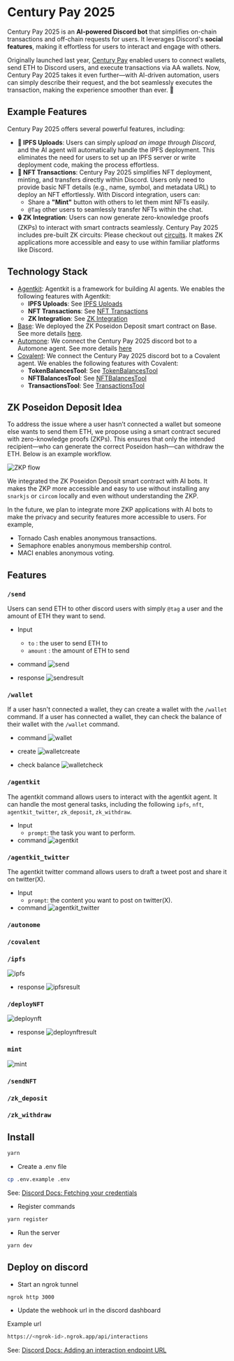 # Century Pay 2025

Century Pay 2025 is an **AI-powered Discord bot** that simplifies on-chain transactions and off-chain requests for users. It leverages Discord's **social features**, making it effortless for users to interact and engage with others.

Originally launched last year, [Century Pay](https://github.com/chengggkk/century-pay) enabled users to connect wallets, send ETH to Discord users, and execute transactions via AA wallets. Now, Century Pay 2025 takes it even further—with AI-driven automation, users can simply describe their request, and the bot seamlessly executes the transaction, making the experience smoother than ever. 🚀

## Example Features

Century Pay 2025 offers several powerful features, including:

-   **📂 IPFS Uploads**: Users can simply _upload an image through Discord_, and the AI agent will automatically handle the IPFS deployment. This eliminates the need for users to set up an IPFS server or write deployment code, making the process effortless.
-   **🎨 NFT Transactions**: Century Pay 2025 simplifies NFT deployment, minting, and transfers directly within Discord. Users only need to provide basic NFT details (e.g., name, symbol, and metadata URL) to deploy an NFT effortlessly.
    With Discord integration, users can:
    -   Share a **"Mint"** button with others to let them mint NFTs easily.
    -   `@Tag` other users to seamlessly transfer NFTs within the chat.
-   **🔒 ZK Integration**: Users can now generate zero-knowledge proofs (ZKPs) to interact with smart contracts seamlessly. Century Pay 2025 includes pre-built ZK circuits: Please checkout out [circuits](./circuits/README.md). It makes ZK applications more accessible and easy to use within familiar platforms like Discord.

## Technology Stack

-   [Agentkit](https://github.com/coinbase/agentkit): Agentkit is a framework for building AI agents. We enables the following features with Agentkit:
    -   **IPFS Uploads**: See [IPFS Uploads](./src/app/api/interactions/agentkit/ipfs.ts)
    -   **NFT Transactions**: See [NFT Transactions](./src/app/api/interactions/deployNFT/index.ts)
    -   **ZK Integration**: See [ZK Integration](./src/app/api/interactions/agentkit/zk/withdraw.ts)
-   [Base](https://www.base.org/): We deployed the ZK Poseidon Deposit smart contract on Base. See more details [here](./contracts/README.md).
-   [Automone](https://dev.autonome.fun/): We connect the Century Pay 2025 discord bot to a Automone agent. See more details [here](./src/app/api/interactions/autonome/index.ts)
-   [Covalent](https://github.com/covalenthq/ai-agent-sdk): We connect the Century Pay 2025 discord bot to a Covalent agent. We enables the following features with Covalent:
    -   **TokenBalancesTool**: See [TokenBalancesTool](./src/app/api/interactions/covalent/index.ts)
    -   **NFTBalancesTool**: See [NFTBalancesTool](./src/app/api/interactions/covalent/index.ts)
    -   **TransactionsTool**: See [TransactionsTool](./src/app/api/interactions/covalent/index.ts)

## ZK Poseidon Deposit Idea

To address the issue where a user hasn’t connected a wallet but someone else wants to send them ETH, we propose using a smart contract secured with zero-knowledge proofs (ZKPs). This ensures that only the intended recipient—who can generate the correct Poseidon hash—can withdraw the ETH. Below is an example workflow.

![ZKP flow](./public/ZKP_flow.png)

We integrated the ZK Poseidon Deposit smart contract with AI bots. It makes the ZKP more accessible and easy to use without installing any `snarkjs` or `circom` locally and even without understanding the ZKP.

In the future, we plan to integrate more ZKP applications with AI bots to make the privacy and security features more accessible to users. For example,

-   Tornado Cash enables anonymous transactions.
-   Semaphore enables anonymous membership control.
-   MACI enables anonymous voting.

## Features

### `/send`

Users can send ETH to other discord users with simply `@tag` a user and the amount of ETH they want to send.

-   Input

    -   `to` : the user to send ETH to
    -   `amount` : the amount of ETH to send

-   command
    ![send](https://i.imgur.com/Jduh49e.gif)

-   response
    ![sendresult](./public/sendresult.png)

### `/wallet`

If a user hasn't connected a wallet, they can create a wallet with the `/wallet` command.
If a user has connected a wallet, they can check the balance of their wallet with the `/wallet` command.

-   command
    ![wallet](./public/wallet.png)

-   create
    ![walletcreate](./public/walletcreate.png)
-   check balance
    ![walletcheck](./public/walletcheck.png)

### `/agentkit`

The agentkit command allows users to interact with the agentkit agent. It can handle the most general tasks, including the following `ipfs`, `nft`, `agentkit_twitter`, `zk_deposit`, `zk_withdraw`.

-   Input
    -   `prompt`: the task you want to perform.
-   command
    ![agentkit](https://i.imgur.com/7Hgf0EV.gif)

### `/agentkit_twitter`

The agentkit twitter command allows users to draft a tweet post and share it on twitter(X).

-   Input
    -   `prompt`: the content you want to post on twitter(X).
-   command
    ![agentkit_twitter](https://i.imgur.com/hsRqChY.gif)

### `/autonome`

### `/covalent`

### `/ipfs`

![ipfs](./public/ipfs.png)

-   response
    ![ipfsresult](./public/ipfsresult.png)

### `/deployNFT`

![deploynft](./public/deploynft.png)

-   response
    ![deploynftresult](./public/deploynftresult.png)

### `mint`

![mint](https://i.imgur.com/nmt5oaY.gif)

### `/sendNFT`

<!-- ![sendnft](./public/send.png) -->

### `/zk_deposit`

### `/zk_withdraw`

## Install

```bash
yarn
```

-   Create a .env file

```bash
cp .env.example .env
```

See: [Discord Docs: Fetching your credentials](https://discord.com/developers/docs/quick-start/getting-started#fetching-your-credentials)

-   Register commands

```bash
yarn register
```

-   Run the server

```bash
yarn dev
```

## Deploy on discord

-   Start an ngrok tunnel

```bash
ngrok http 3000
```

-   Update the webhook url in the discord dashboard

Example url

```sh
https://<ngrok-id>.ngrok.app/api/interactions
```

See: [Discord Docs: Adding an interaction endpoint URL](https://discord.com/developers/docs/quick-start/getting-started#adding-an-interaction-endpoint-url)
